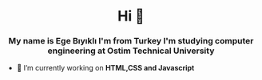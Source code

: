 <h1 align="center">Hi 👋</h1>
<h3 align="center">My name is Ege Bıyıklı I'm from Turkey I'm studying computer engineering at Ostim Technical University </h3>

- 🔭 I’m currently working on **HTML,CSS and Javascript**
  
